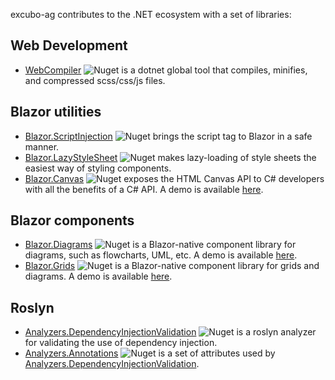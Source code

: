 <script type="text/javascript">
      // Single Page Apps for GitHub Pages
      // https://github.com/rafrex/spa-github-pages
      // Copyright (c) 2016 Rafael Pedicini, licensed under the MIT License
      // ----------------------------------------------------------------------
      // This script checks to see if a redirect is present in the query string
      // and converts it back into the correct url and adds it to the
      // browser's history using window.history.replaceState(...),
      // which won't cause the browser to attempt to load the new url.
      // When the single page app is loaded further down in this file,
      // the correct url will be waiting in the browser's history for
      // the single page app to route accordingly.
      (function (l) {
          if (l.search) {
              var q = {};
              l.search.slice(1).split('&').forEach(function (v) {
                  var a = v.split('=');
                  q[a[0]] = a.slice(1).join('=').replace(/~and~/g, '&');
              });
              if (q.p !== undefined) {
                  q.p = '/'+ q.p.split('/')[1] + '?p=\/' + q.p.split('/').slice(2).join('/')
                  window.location.replace(q.p);
              }
          }
      }(window.location))
  </script>
  
excubo-ag contributes to the .NET ecosystem with a set of libraries:

## Web Development

- [WebCompiler](https://github.com/excubo-ag/WebCompiler) ![Nuget](https://img.shields.io/nuget/v/Excubo.WebCompiler) is a dotnet global tool that compiles, minifies, and compressed scss/css/js files.

## Blazor utilities

- [Blazor.ScriptInjection](https://github.com/excubo-ag/Blazor.ScriptInjection) ![Nuget](https://img.shields.io/nuget/v/Excubo.Blazor.ScriptInjection) brings the script tag to Blazor in a safe manner.
- [Blazor.LazyStyleSheet](https://github.com/excubo-ag/Blazor.LazyStyleSheet) ![Nuget](https://img.shields.io/nuget/v/Excubo.Blazor.LazyStyleSheet) makes lazy-loading of style sheets the easiest way of styling components.
- [Blazor.Canvas](https://github.com/excubo-ag/Blazor.Canvas) ![Nuget](https://img.shields.io/nuget/v/Excubo.Blazor.Canvas) exposes the HTML Canvas API to C# developers with all the benefits of a C# API. A demo is available [here](https://excubo-ag.github.io/Blazor.Canvas/).

## Blazor components

- [Blazor.Diagrams](https://github.com/excubo-ag/Blazor.Diagrams) ![Nuget](https://img.shields.io/nuget/v/Excubo.Blazor.Diagrams) is a Blazor-native component library for diagrams, such as flowcharts, UML, etc. A demo is available [here](https://excubo-ag.github.io/Blazor.Diagrams/).
- [Blazor.Grids](https://github.com/excubo-ag/Blazor.Grids) ![Nuget](https://img.shields.io/nuget/v/Excubo.Blazor.Grids) is a Blazor-native component library for grids and diagrams. A demo is available [here](https://excubo-ag.github.io/Blazor.Grids/).

## Roslyn

- [Analyzers.DependencyInjectionValidation](https://github.com/excubo-ag/Analyzers.DependencyInjectionValidation) ![Nuget](https://img.shields.io/nuget/v/Excubo.Analyzers.DependencyInjectionValidation) is a roslyn analyzer for validating the use of dependency injection.
- [Analyzers.Annotations](https://github.com/excubo-ag/Analyzers.Annotations) ![Nuget](https://img.shields.io/nuget/v/Excubo.Analyzers.Annotations) is a set of attributes used by [Analyzers.DependencyInjectionValidation](https://github.com/excubo-ag/Analyzers.DependencyInjectionValidation).
